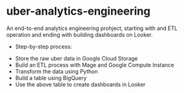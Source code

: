# uber-analytics-engineering
An end-to-end analytics engineering prohject, starting with and ETL operation and ending with building dashboards on Looker.

- Step-by-step process: 
+ Store the raw uber data in Google Cloud Storage
+ Build an ETL process with Mage and Google Compute Instance
+ Transform the data using Python
+ Build a table using BigQuery
+ Use the above table to create dashboards in Looker
